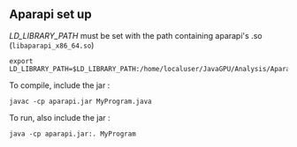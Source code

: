 ## Aparapi set up

*LD_LIBRARY_PATH* must be set with the path containing aparapi's .so (`libaparapi_x86_64.so`)

```
export LD_LIBRARY_PATH=$LD_LIBRARY_PATH:/home/localuser/JavaGPU/Analysis/Aparapi/Matrix
```

To compile, include the jar :

```
javac -cp aparapi.jar MyProgram.java
```

To run, also include the jar :

```
java -cp aparapi.jar:. MyProgram
```
